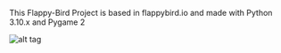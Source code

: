 This Flappy-Bird Project is based in flappybird.io and made with Python 3.10.x and Pygame 2

![alt tag](https://i.imgur.com/3ZqhL3U.png)
